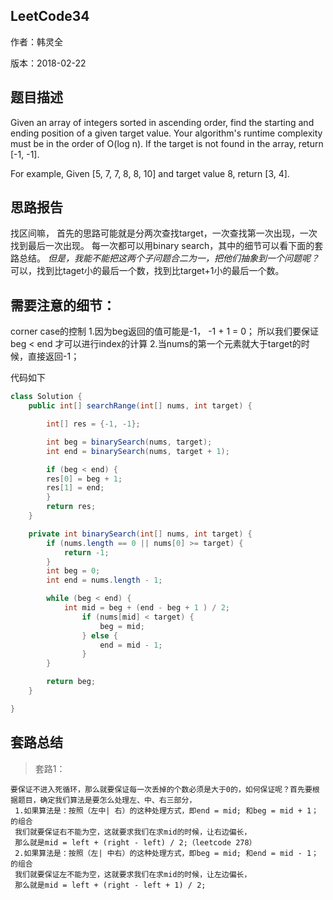 ## LeetCode34

作者：韩灵全

版本：2018-02-22


## 题⽬描述
Given an array of integers sorted in ascending order, find the starting and
ending position of a given target value.
Your algorithm's runtime complexity must be in the order of O(log n).
If the target is not found in the array, return [-1, -1].

For example,
Given [5, 7, 7, 8, 8, 10] and target value 8,
return [3, 4].

## 思路报告
找区间嘛， 首先的思路可能就是分两次查找target，一次查找第一次出现，一次找到最后一次出现。
每一次都可以用binary search，其中的细节可以看下面的套路总结。
_*但是，我能不能把这两个子问题合二为一，把他们抽象到一个问题呢？*_
可以，找到比taget小的最后一个数，找到比target+1小的最后一个数。

## 需要注意的细节：
 corner case的控制
1.因为beg返回的值可能是-1， -1 + 1 = 0； 所以我们要保证beg < end 才可以进行index的计算
2.当nums的第一个元素就大于target的时候，直接返回-1；

代码如下

```java
class Solution {
    public int[] searchRange(int[] nums, int target) {

        int[] res = {-1, -1};

        int beg = binarySearch(nums, target);
        int end = binarySearch(nums, target + 1);

        if (beg < end) {
        res[0] = beg + 1;
        res[1] = end;
        }
        return res;
    }

    private int binarySearch(int[] nums, int target) {
        if (nums.length == 0 || nums[0] >= target) {
            return -1;
        }
        int beg = 0;
        int end = nums.length - 1;

        while (beg < end) {
            int mid = beg + (end - beg + 1 ) / 2;
                if (nums[mid] < target) {
                    beg = mid;
                } else {
                    end = mid - 1;
                }
        }

        return beg;
    }

}

````


## 套路总结
> 套路1：

    要保证不进入死循环，那么就要保证每一次丢掉的个数必须是大于0的，如何保证呢？首先要根
    据题目，确定我们算法是要怎么处理左、中、右三部分，
     1.如果算法是：按照（左中| 右）的这种处理方式，即end = mid; 和beg = mid + 1；的组合
     我们就要保证右不能为空，这就要求我们在求mid的时候，让右边偏长，
     那么就是mid = left + (right - left) / 2;（leetcode 278）
     2.如果算法是：按照（左| 中右）的这种处理方式，即beg = mid; 和end = mid - 1；的组合
     我们就要保证左不能为空，这就要求我们在求mid的时候，让左边偏长，
     那么就是mid = left + (right - left + 1) / 2;

